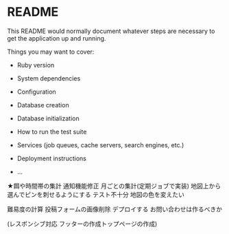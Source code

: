 # README

This README would normally document whatever steps are necessary to get the
application up and running.

Things you may want to cover:

* Ruby version

* System dependencies

* Configuration

* Database creation

* Database initialization

* How to run the test suite

* Services (job queues, cache servers, search engines, etc.)

* Deployment instructions

* ...


★餌や時間帯の集計
通知機能修正
月ごとの集計(定期ジョブで実装)
地図上から選んでピンを刺せるようにする
テスト不十分
地図の色を変えたい


難易度の計算
投稿フォームの画像削除
デプロイする
お問い合わせは作るべきか


(レスポンシブ対応
フッターの作成トップページの作成)



   